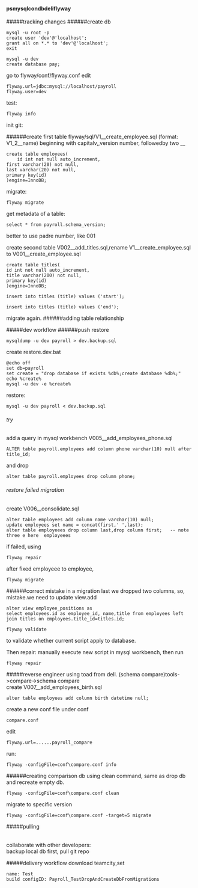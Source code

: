 #### psmysqlcondbdeliflyway
#####tracking changes
######create db
```
mysql -u root -p
create user 'dev'@'localhost';
grant all on *.* to 'dev'@'localhost';
exit
```
```
mysql -u dev
create database pay;
```
go to flyway/conf/flyway.conf edit
```
flyway.url=jdbc:mysql://localhost/payroll
flyway.user=dev
```
test:
```
flyway info
```
init git:

######create first table
flyway/sql/V1__create_employee.sql       (format: V1_2__name) beginning with capitalv,,version number, followedby two __
```
create table employees(
	id int not null auto_increment,
first varchar(20) not null,
last varchar(20) not null,
primary key(id)
)engine=InnoDB;
```
migrate:
```
flyway migrate
```
get metadata of a table:
```
select * from payroll.schema_version;
```
better to use padre number, like 001  

create second table V002__add_titles.sql,rename V1__create_employee.sql to V001__create_employee.sql 
```
create table titles(
id int not null auto_increment,
title varchar(200) not null,
primary key(id)
)engine=InnoDB;

insert into titles (title) values ('start');

insert into titles (title) values ('end');
```
migrate again.
######adding table relationship

#####dev workflow
######push restore
```
mysqldump -u dev payroll > dev.backup.sql
```
create restore.dev.bat
```
@echo off
set db=payroll
set create = "drop database if exists %db%;create database %db%;"
echo %create%
mysql -u dev -e %create%
```

restore:
```
mysql -u dev payroll < dev.backup.sql
```
###### try
add a query in mysql workbench V005__add_employees_phone.sql
```
ALTER table payroll.employees add column phone varchar(10) null after title_id;
```
and drop
```
alter table payroll.employees drop column phone;
```
###### restore failed migration
create V006__consolidate.sql
```
alter table employees add column name varchar(10) null;
update employees set name = concat(first,' ',last);
alter table employeees drop column last,drop column first;   -- note three e here  employeees 
```
if failed, using
```
flyway repair
```
after fixed employeee to employee,
```
flyway migrate
```
######correct mistake in a migration
last we dropped two columns, so, mistake.we need to update view.add
```
alter view employee_positions as 
select employees.id as employee_id, name,title from employees left join titles on employees.title_id=titles.id;
```

```
flyway validate
```
to validate whether current script apply to database.  

Then repair: manually execute new script in mysql workbench, then run
```
flyway repair
```

#####reverse engineer
using toad from dell. (schema compare)tools->compare->schema compare  
create V007__add_employees_birth.sql
```
alter table employees add column birth datetime null;
```
create a new conf file under conf
```
compare.conf
```
edit
```
flyway.url=......payroll_compare
```
run:
```
flyway -configFile=conf\compare.conf info
```
######creating comparison db
using clean command, same as drop db and recreate empty db.
```
flyway -configFile=conf\compare.conf clean
```
migrate to specific version
```
flyway -configFile=conf\compare.conf -target=5 migrate
```

#####pulling
######
collaborate with other developers:  
backup local db first, pull git repo

#####delivery workflow
download teamcity,set
```
name: Test
build configID: Payroll_TestDropAndCreateDbFromMigrations
```
